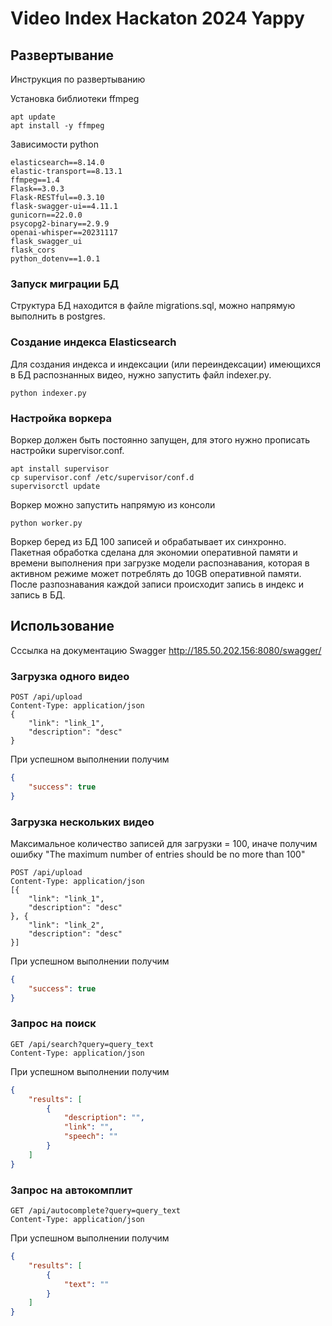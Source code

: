 # Video Index Hackaton 2024 Yappy

## Развертывание
Инструкция по развертыванию

Установка библиотеки ffmpeg
```
apt update
apt install -y ffmpeg
```

Зависимости python
```
elasticsearch==8.14.0
elastic-transport==8.13.1
ffmpeg==1.4
Flask==3.0.3
Flask-RESTful==0.3.10
flask-swagger-ui==4.11.1
gunicorn==22.0.0
psycopg2-binary==2.9.9
openai-whisper==20231117
flask_swagger_ui
flask_cors
python_dotenv==1.0.1
```

### Запуск миграции БД
Структура БД находится в файле migrations.sql, можно напрямую выполнить в postgres.

### Создание индекса Elasticsearch
Для создания индекса и индексации (или переиндексации) имеющихся в БД распознанных видео, нужно запустить файл indexer.py.
```
python indexer.py
```

### Настройка воркера
Воркер должен быть постоянно запущен, для этого нужно прописать настройки supervisor.conf.
```
apt install supervisor
cp supervisor.conf /etc/supervisor/conf.d
supervisorctl update
```

Воркер можно запустить напрямую из консоли 
```
python worker.py
```

Воркер беред из БД 100 записей и обрабатывает их синхронно. Пакетная обработка сделана для экономии оперативной памяти и времени выполнения при загрузке модели распознавания, которая в активном режиме может потреблять до 10GB оперативной памяти.
После разпознавания каждой записи происходит запись в индекс и запись в БД.


## Использование

Сссылка на документацию Swagger http://185.50.202.156:8080/swagger/

### Загрузка одного видео
```
POST /api/upload
Content-Type: application/json
{
    "link": "link_1",
    "description": "desc"
}
```

При успешном выполнении получим
```json
{
    "success": true
}
```

### Загрузка нескольких видео
Максимальное количество записей для загрузки = 100, иначе получим ошибку "The maximum number of entries should be no more than 100"
```
POST /api/upload
Content-Type: application/json
[{
    "link": "link_1",
    "description": "desc"
}, {
    "link": "link_2",
    "description": "desc"
}]
```

При успешном выполнении получим
```json
{
    "success": true
}
```

### Запрос на поиск
```
GET /api/search?query=query_text
Content-Type: application/json
```

При успешном выполнении получим
```json
{
    "results": [
        {
            "description": "",
            "link": "",
            "speech": ""
        }
    ]
}
```

### Запрос на автокомплит
```
GET /api/autocomplete?query=query_text
Content-Type: application/json
```

При успешном выполнении получим
```json
{
    "results": [
        {
            "text": ""
        }
    ]
}
```
